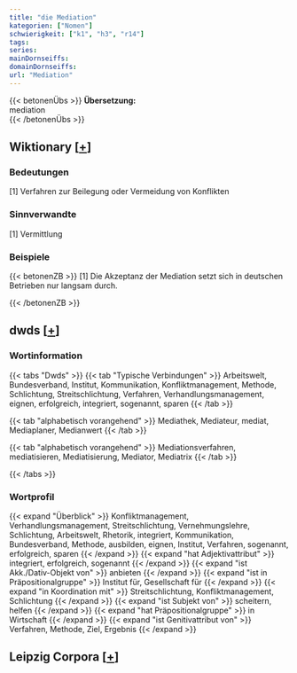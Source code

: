 ```yaml
---
title: "die Mediation"
kategorien: ["Nomen"]
schwierigkeit: ["k1", "h3", "r14"]
tags:
series:
mainDornseiffs:
domainDornseiffs:
url: "Mediation"
---
```


{{< betonenÜbs >}}
**Übersetzung:**  
mediation  
{{< /betonenÜbs >}}

## Wiktionary [[+](https://de.wiktionary.org/wiki/Mediation)]

### Bedeutungen
[1] Verfahren zur Beilegung oder Vermeidung von Konflikten  

### Sinnverwandte
[1] Vermittlung  

### Beispiele
{{< betonenZB >}}
[1] Die Akzeptanz der Mediation setzt sich in deutschen Betrieben nur langsam durch.  

{{< /betonenZB >}}


## dwds [[+](https://www.dwds.de/wb/Mediation)]

### Wortinformation
{{< tabs "Dwds" >}}
{{< tab "Typische Verbindungen" >}}
Arbeitswelt, Bundesverband, Institut, Kommunikation, Konfliktmanagement, Methode, Schlichtung, Streitschlichtung, Verfahren, Verhandlungsmanagement, eignen, erfolgreich, integriert, sogenannt, sparen
{{< /tab >}}

{{< tab "alphabetisch vorangehend" >}}
Mediathek, Mediateur, mediat, Mediaplaner, Medianwert
{{< /tab >}}

{{< tab "alphabetisch vorangehend" >}}
Mediationsverfahren, mediatisieren, Mediatisierung, Mediator, Mediatrix
{{< /tab >}}

{{< /tabs >}}

### Wortprofil
{{< expand "Überblick" >}} Konfliktmanagement, Verhandlungsmanagement, Streitschlichtung, Vernehmungslehre, Schlichtung, Arbeitswelt, Rhetorik, integriert, Kommunikation, Bundesverband, Methode, ausbilden, eignen, Institut, Verfahren, sogenannt, erfolgreich, sparen {{< /expand >}}
{{< expand "hat Adjektivattribut" >}} integriert, erfolgreich, sogenannt {{< /expand >}}
{{< expand "ist Akk./Dativ-Objekt von" >}} anbieten {{< /expand >}}
{{< expand "ist in Präpositionalgruppe" >}} Institut für, Gesellschaft für {{< /expand >}}
{{< expand "in Koordination mit" >}} Streitschlichtung, Konfliktmanagement, Schlichtung {{< /expand >}}
{{< expand "ist Subjekt von" >}} scheitern, helfen {{< /expand >}}
{{< expand "hat Präpositionalgruppe" >}} in Wirtschaft {{< /expand >}}
{{< expand "ist Genitivattribut von" >}} Verfahren, Methode, Ziel, Ergebnis {{< /expand >}}

## Leipzig Corpora [[+](https://corpora.uni-leipzig.de/en/res?word=Mediation&corpusId=deu_newscrawl-public_2018)]

